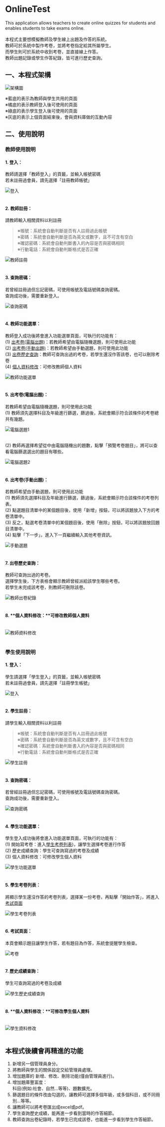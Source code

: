 # OnlineTest
This application allows teachers to create online quizzes for students and enables students to take exams online. <br><br>
本程式主要想模擬教師及學生線上出題及作答的系統。<br>
教師可於系統中製作考卷，並將考卷指定給其所屬學生。<br>
而學生則可於系統中收到考卷，並直接線上作答。<br>
教師出題記錄或學生作答紀錄，皆可進行歷史查詢。

## 一、本程式架構

![架構圖](GitHub解說圖片/架構圖.jpg)

※藍底的表示為教師與學生共用的頁面<br>
※橘底的表示教師登入後可使用的頁面<br>
※綠底的表示學生登入後可使用的頁面<br>
※灰底的表示上個頁面結束後，會與資料庫做的互動內容



## 二、使用說明
### 教師使用說明

#### 1. **登入：**<br>
教師請選擇「教師登入」的頁籤，並輸入帳號密碼<br>
若未註冊過會員，請先選擇「註冊教師帳號」<br>

![登入](GitHub解說圖片/登入頁.jpg)
<br><br>


#### 2. **教師註冊：**<br>
請教師輸入相關資料以利註冊<br>
> ※帳號：系統會自動判斷是否有人註冊過此帳號<br>
> ※密碼：系統會自動判斷是否為英文或數字，且不可含有空白<br>
> ※確認密碼：系統會自動判斷書入的內容是否與密碼相同<br>
> ※行動電話：系統會自動判斷格式是否正確<br>

![教師註冊](GitHub解說圖片/教師註冊.jpg)
<br><br>


#### 3. **查詢密碼：**<br>
若曾經註冊過但忘記密碼，可使用帳號及電話號碼查詢密碼。<br>
查詢成功後，需要重新登入。<br>

![查詢密碼](GitHub解說圖片/密碼查詢.jpg)
<br><br>


#### 4. **教師功能選單：**<br>
教師登入成功後將會進入功能選單頁面，可執行的功能有：<br>
(1) [出考卷(電腦出題)](https://github.com/lun880818/OnlineTest/blob/main/README.md#5-%E5%87%BA%E8%80%83%E5%8D%B7%E9%9B%BB%E8%85%A6%E5%87%BA%E9%A1%8C)：若教師希望由電腦隨機選題，則可使用此功能<br>
(2) [出考卷(手動出題)](https://github.com/lun880818/OnlineTest/blob/main/README.md#6-%E5%87%BA%E8%80%83%E5%8D%B7%E6%89%8B%E5%8B%95%E5%87%BA%E9%A1%8C)：若教師希望由手動選題，則可使用此功能<br>
(3) [出卷歷史查詢](https://github.com/lun880818/OnlineTest/blob/main/README.md#7-%E5%87%BA%E5%8D%B7%E6%AD%B7%E5%8F%B2%E6%9F%A5%E8%A9%A2)：教師可查詢出過的考卷，若學生還沒作答該卷，也可以刪除考卷<br>
(4) [個人資料修改](https://github.com/lun880818/OnlineTest/blob/main/README.md#8-%E5%80%8B%E4%BA%BA%E8%B3%87%E6%96%99%E4%BF%AE%E6%94%B9%E5%8F%AF%E4%BF%AE%E6%94%B9%E6%95%99%E5%B8%AB%E5%80%8B%E4%BA%BA%E8%B3%87%E6%96%99)：可修改教師個人資料<br>

![教師功能選單](GitHub解說圖片/教師功能選單.jpg)
<br><br>


#### 5. **出考卷(電腦出題)：**<br>
若教師希望由電腦隨機選題，則可使用此功能<br>
(1) 教師須先選擇科目及年級進行篩選，篩過後，系統會顯示符合該條件的考卷總共有幾題。<br>

![電腦選題1](GitHub解說圖片/電腦選題1.jpg)
<br><br>

(2) 教師再選擇希望從中由電腦隨機出的題數，點擊「預覽考卷題目」，將可以查看電腦篩選選出的題目有哪些。<br>

![電腦選題2](GitHub解說圖片/電腦選題2.jpg)
<br><br>


#### 6. **出考卷(手動出題)：**<br>
若教師希望由手動選題，則可使用此功能<br>
(1) 教師須先選擇科目及年級進行篩選，篩過後，系統會顯示符合該條件的考卷列表。<br>
(2) 點選題目清單中的某個題目後，使用「新增」按鈕，可以將該題放入下方的考卷清單中。<br>
(3) 反之，點選考卷清單中的某個題目後，使用「刪除」按鈕，可以將該題放回題目清單中。<br>
(4) 點擊「下一步」，進入下一頁繼續輸入其他考卷資訊。<br>

![手動選題](GitHub解說圖片/手動選題.jpg)
<br><br>


#### 7. **出卷歷史查詢：**<br>
教師可查詢出過的考卷。<br>
選擇學生後，下方表格會顯示教師曾經派給該學生哪些考卷。<br>
若學生未完成該考卷，則教師可刪除該卷。<br>

![教師出卷紀錄](GitHub解說圖片/教師出卷紀錄.jpg)
<br><br>


#### 8. **個人資料修改：**可修改教師個人資料<br><br>

![教師資料修改](GitHub解說圖片/教師資料修改.jpg)
<br><br>


### 學生使用說明

#### 1. **登入：**<br>
學生請選擇「學生登入」的頁籤，並輸入帳號密碼<br>
若未註冊過會員，請先選擇「註冊學生帳號」<br>

![登入](GitHub解說圖片/登入頁.jpg)
<br><br>


#### 2. **學生註冊：**<br>
請學生輸入相關資料以利註冊<br>
> ※帳號：系統會自動判斷是否有人註冊過此帳號<br>
> ※密碼：系統會自動判斷是否為英文或數字，且不可含有空白<br>
> ※確認密碼：系統會自動判斷書入的內容是否與密碼相同<br>
> ※行動電話：系統會自動判斷格式是否正確<br>

![學生註冊](GitHub解說圖片/學生註冊.jpg)
<br><br>


#### 3. **查詢密碼：**<br>
若曾經註冊過但忘記密碼，可使用帳號及電話號碼查詢密碼。<br>
查詢成功後，需要重新登入。<br>

![查詢密碼](GitHub解說圖片/密碼查詢.jpg)
<br><br>


#### 4. **學生功能選單：**<br>
學生登入成功後將會進入功能選單頁面，可執行的功能有：<br>
(1) 開始寫考卷：進入[學生考卷列表](https://github.com/lun880818/OnlineTest/tree/main?tab=readme-ov-file#5-%E5%AD%B8%E7%94%9F%E8%80%83%E5%8D%B7%E5%88%97%E8%A1%A8))，讓學生選擇考卷進行作答<br>
(2) 歷史成績查詢：學生可查詢寫過的考卷及成績<br>
(3) 個人資料修改：可修改學生個人資料<br>

![學生功能選單](GitHub解說圖片/學生功能選單.jpg)
<br><br>


#### 5. **學生考卷列表：**<br>
將顯示學生還沒作答的考卷列表，選擇某一份考卷，再點擊「開始作答」，將進入[考試頁面](https://github.com/lun880818/OnlineTest/blob/main/README.md#6-%E8%80%83%E8%A9%A6%E9%A0%81%E9%9D%A2) <br>

![學生考卷列表](GitHub解說圖片/學生考卷列表.jpg)
<br><br>


#### 6. **考試頁面：**<br>
本頁會顯示題目讓學生作答，若有題目為作答，系統會提醒學生檢查。<br>

![考卷](GitHub解說圖片/考卷.jpg)
<br><br>


#### 7. **歷史成績查詢：**<br>
學生可查詢寫過的考卷及成績<br>

![學生歷史成績查詢](GitHub解說圖片/學生歷史成績查詢.jpg)
<br><br>


#### 8. **個人資料修改：**可修改學生個人資料<br><br>

![學生資料修改](GitHub解說圖片/學生資料修改.jpg)
<br><br>



## 本程式後續會再精進的功能
1. 新增另一個管理員身分。<br>
2. 將教師與學生的關係設定交給管理員處理。<br>
3. 增加題庫的 新增、修改、刪除功能(僅由管理員進行)。<br>
4. 增加題庫豐富度：<br>
   科目(例如:社會、自然...等等)、題數擴充。<br>
5. 篩選題目的條件改由勾選的，讓教師可選擇多個年級，或多個科目，或不同冊別...等等。<br>
6. 讓教師可以將考卷匯出成excel或pdf。<br>
7. 學生查詢歷史成績，能再進一步看到當時的作答細節。<br>
8. 教師查詢出卷紀錄時，若學生已完成該卷，也能進一步看到學生作答細節。<br>







